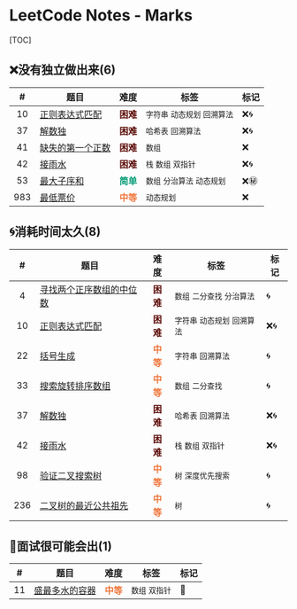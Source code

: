 # LeetCode Notes - Marks

[TOC]

## ❌没有独立做出来(6)

|#|题目|难度|标签|标记|
|:---:|---|:---:|---|---|
|10|[正则表达式匹配](/Users/derekliu/Documents/Dropbox/Notes/LeetCode/archive/10.md)|<span style='color:#5c0e0a'><b>困难</b></span>|`字符串` `动态规划` `回溯算法`|❌🌀|
|37|[解数独](/Users/derekliu/Documents/Dropbox/Notes/LeetCode/archive/37.md)|<span style='color:#5c0e0a'><b>困难</b></span>|`哈希表` `回溯算法`|❌🌀|
|41|[缺失的第一个正数](/Users/derekliu/Documents/Dropbox/Notes/LeetCode/archive/41.md)|<span style='color:#5c0e0a'><b>困难</b></span>|`数组`|❌|
|42|[接雨水](/Users/derekliu/Documents/Dropbox/Notes/LeetCode/archive/42.md)|<span style='color:#5c0e0a'><b>困难</b></span>|`栈` `数组` `双指针`|❌🌀|
|53|[最大子序和](/Users/derekliu/Documents/Dropbox/Notes/LeetCode/archive/53.md)|<span style='color:#019A75'><b>简单</b></span>|`数组` `分治算法` `动态规划`|❌㊙️|
|983|[最低票价](/Users/derekliu/Documents/Dropbox/Notes/LeetCode/archive/983.md)|<span style='color:#EE7337'><b>中等</b></span>|`动态规划`|❌|
## 🌀消耗时间太久(8)

|#|题目|难度|标签|标记|
|:---:|---|:---:|---|---|
|4|[寻找两个正序数组的中位数](/Users/derekliu/Documents/Dropbox/Notes/LeetCode/archive/4.md)|<span style='color:#5c0e0a'><b>困难</b></span>|`数组` `二分查找` `分治算法`|🌀|
|10|[正则表达式匹配](/Users/derekliu/Documents/Dropbox/Notes/LeetCode/archive/10.md)|<span style='color:#5c0e0a'><b>困难</b></span>|`字符串` `动态规划` `回溯算法`|❌🌀|
|22|[括号生成](/Users/derekliu/Documents/Dropbox/Notes/LeetCode/archive/22.md)|<span style='color:#EE7337'><b>中等</b></span>|`字符串` `回溯算法`|🌀|
|33|[搜索旋转排序数组](/Users/derekliu/Documents/Dropbox/Notes/LeetCode/archive/33.md)|<span style='color:#EE7337'><b>中等</b></span>|`数组` `二分查找`|🌀|
|37|[解数独](/Users/derekliu/Documents/Dropbox/Notes/LeetCode/archive/37.md)|<span style='color:#5c0e0a'><b>困难</b></span>|`哈希表` `回溯算法`|❌🌀|
|42|[接雨水](/Users/derekliu/Documents/Dropbox/Notes/LeetCode/archive/42.md)|<span style='color:#5c0e0a'><b>困难</b></span>|`栈` `数组` `双指针`|❌🌀|
|98|[验证二叉搜索树](/Users/derekliu/Documents/Dropbox/Notes/LeetCode/archive/98.md)|<span style='color:#EE7337'><b>中等</b></span>|`树` `深度优先搜索`|🌀|
|236|[二叉树的最近公共祖先](/Users/derekliu/Documents/Dropbox/Notes/LeetCode/archive/236.md)|<span style='color:#EE7337'><b>中等</b></span>|`树`|🌀|
## 🔑面试很可能会出(1)

|#|题目|难度|标签|标记|
|:---:|---|:---:|---|---|
|11|[盛最多水的容器](/Users/derekliu/Documents/Dropbox/Notes/LeetCode/archive/11.md)|<span style='color:#EE7337'><b>中等</b></span>|`数组` `双指针`|🔑|
